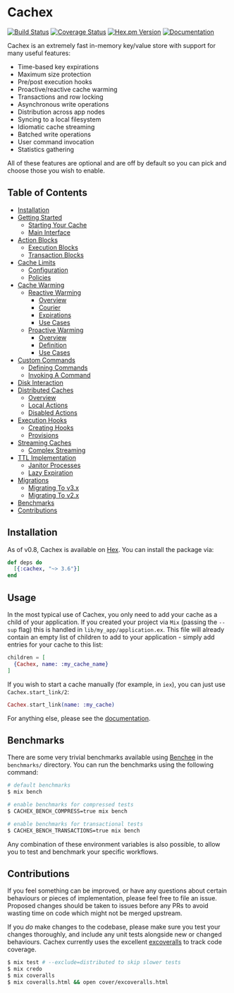 # Cachex
[![Build Status](https://img.shields.io/github/actions/workflow/status/whitfin/cachex/ci.yml?branch=main)](https://github.com/whitfin/cachex/actions) [![Coverage Status](https://img.shields.io/coveralls/whitfin/cachex.svg)](https://coveralls.io/github/whitfin/cachex) [![Hex.pm Version](https://img.shields.io/hexpm/v/cachex.svg)](https://hex.pm/packages/cachex) [![Documentation](https://img.shields.io/badge/docs-latest-blue.svg)](https://hexdocs.pm/cachex/)

Cachex is an extremely fast in-memory key/value store with support for many useful features:

- Time-based key expirations
- Maximum size protection
- Pre/post execution hooks
- Proactive/reactive cache warming
- Transactions and row locking
- Asynchronous write operations
- Distribution across app nodes
- Syncing to a local filesystem
- Idiomatic cache streaming
- Batched write operations
- User command invocation
- Statistics gathering

All of these features are optional and are off by default so you can pick and choose those you wish to enable.

## Table of Contents

- [Installation](#installation)
- [Getting Started](docs/getting-started.md)
    - [Starting Your Cache](docs/getting-started.md#starting-your-cache)
    - [Main Interface](docs/getting-started.md#main-interface)
- [Action Blocks](docs/features/action-blocks.md)
    - [Execution Blocks](docs/features/action-blocks.md#execution-blocks)
    - [Transaction Blocks](docs/features/action-blocks.md#transaction-blocks)
- [Cache Limits](docs/features/cache-limits.md)
    - [Configuration](docs/features/cache-limits.md#configuration)
    - [Policies](docs/features/cache-limits.md#policies)
- [Cache Warming](docs/features/cache-warming)
    - [Reactive Warming](docs/features/cache-warming/reactive-warming.md)
        - [Overview](docs/features/cache-warming/reactive-warming.md#overview)
        - [Courier](docs/features/cache-warming/reactive-warming.md#courier)
        - [Expirations](docs/features/cache-warming/reactive-warming.md#expirations)
        - [Use Cases](docs/features/cache-warming/reactive-warming.md#use-cases)
    - [Proactive Warming](docs/features/cache-warming/proactive-warming.md)
        - [Overview](docs/features/cache-warming/proactive-warming.md#overview)
        - [Definition](docs/features/cache-warming/proactive-warming.md#definition)
        - [Use Cases](docs/features/cache-warming/proactive-warming.md#use-cases)
- [Custom Commands](docs/features/custom-commands.md)
    - [Defining Commands](docs/features/custom-commands.md#defining-commands)
    - [Invoking A Command](docs/features/custom-commands.md#invoking-a-command)
- [Disk Interaction](docs/features/disk-interaction.md)
- [Distributed Caches](docs/features/distributed-caches.md)
    - [Overview](docs/features/distributed-caches.md#overview)
    - [Local Actions](docs/features/distributed-caches.md#local-actions)
    - [Disabled Actions](docs/features/distributed-caches.md#disabled-actions)
- [Execution Hooks](docs/features/execution-hooks.md)
    - [Creating Hooks](docs/features/execution-hooks.md#creating-hooks)
    - [Provisions](docs/features/execution-hooks.md#provisions)
- [Streaming Caches](docs/features/streaming-caches.md)
    - [Complex Streaming](docs/features/streaming-caches.md#complex-streaming)
- [TTL Implementation](docs/features/ttl-implementation.md)
    - [Janitor Processes](docs/features/ttl-implementation.md#janitor-processes)
    - [Lazy Expiration](docs/features/ttl-implementation.md#lazy-expiration)
- [Migrations](docs/migrations)
    - [Migrating To v3.x](docs/migrations/migrating-to-v3.md)
    - [Migrating To v2.x](docs/migrations/migrating-to-v2.md)
- [Benchmarks](#benchmarks)
- [Contributions](#contributions)

## Installation

As of v0.8, Cachex is available on [Hex](https://hex.pm/). You can install the package via:

```elixir
def deps do
  [{:cachex, "~> 3.6"}]
end
```

## Usage

In the most typical use of Cachex, you only need to add your cache as a child of your application. If you created your project via `Mix` (passing the `--sup` flag) this is handled in `lib/my_app/application.ex`. This file will already contain an empty list of children to add to your application - simply add entries for your cache to this list:

```elixir
children = [
  {Cachex, name: :my_cache_name}
]
```

If you wish to start a cache manually (for example, in `iex`), you can just use `Cachex.start_link/2`:

```elixir
Cachex.start_link(name: :my_cache)
```

For anything else, please see the [documentation](https://github.com/whitfin/cachex/tree/master/docs).

## Benchmarks

There are some very trivial benchmarks available using [Benchee](https://github.com/PragTob/benchee) in the `benchmarks/` directory. You can run the benchmarks using the following command:

```bash
# default benchmarks
$ mix bench

# enable benchmarks for compressed tests
$ CACHEX_BENCH_COMPRESS=true mix bench

# enable benchmarks for transactional tests
$ CACHEX_BENCH_TRANSACTIONS=true mix bench
```

Any combination of these environment variables is also possible, to allow you to test and benchmark your specific workflows.

## Contributions

If you feel something can be improved, or have any questions about certain behaviours or pieces of implementation, please feel free to file an issue. Proposed changes should be taken to issues before any PRs to avoid wasting time on code which might not be merged upstream.

If you *do* make changes to the codebase, please make sure you test your changes thoroughly, and include any unit tests alongside new or changed behaviours. Cachex currently uses the excellent [excoveralls](https://github.com/parroty/excoveralls) to track code coverage.

```bash
$ mix test # --exclude=distributed to skip slower tests
$ mix credo
$ mix coveralls
$ mix coveralls.html && open cover/excoveralls.html
```
